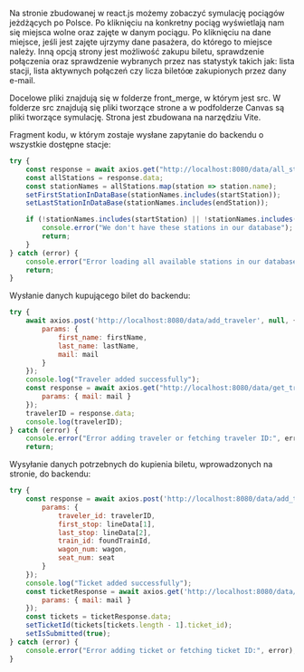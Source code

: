 Na stronie zbudowanej w react.js możemy zobaczyć symulację pociągów jeżdżących po Polsce. Po kliknięciu na konkretny pociąg wyświetlają nam się miejsca wolne oraz zajęte w danym pociągu. 
Po kliknięciu na dane miejsce, jeśli jest zajęte ujrzymy dane pasażera, do którego to miejsce należy. Inną opcją strony jest możliwość zakupu biletu, sprawdzenie połączenia oraz sprawdzenie wybranych przez nas statystyk
takich jak: lista stacji, lista aktywnych połączeń czy licza biletóœ zakupionych przez dany e-mail.

Docelowe pliki znajdują się w folderze front_merge, w którym jest src. W folderze src znajdują się pliki tworzące strone a w podfolderze Canvas są pliki tworzące symulację.
Strona jest zbudowana na narzędziu Vite.


Fragment kodu, w którym zostaje wysłane zapytanie do backendu o wszystkie dostępne stacje:
```javascript
try {
    const response = await axios.get("http://localhost:8080/data/all_stations");
    const allStations = response.data;
    const stationNames = allStations.map(station => station.name);
    setFirstStationInDataBase(stationNames.includes(startStation));
    setLastStationInDataBase(stationNames.includes(endStation));

    if (!stationNames.includes(startStation) || !stationNames.includes(endStation)) {
        console.error("We don't have these stations in our database");
        return;
    }
} catch (error) {
    console.error("Error loading all available stations in our database", error);
    return;
}
```

Wysłanie danych kupującego bilet do backendu:
```javascript
try {
    await axios.post('http://localhost:8080/data/add_traveler', null, {
        params: {
            first_name: firstName,
            last_name: lastName,
            mail: mail
        }
    });
    console.log("Traveler added successfully");
    const response = await axios.get("http://localhost:8080/data/get_traveler_id_by_mail", {
        params: { mail: mail }
    });
    travelerID = response.data;
    console.log(travelerID);
} catch (error) {
    console.error("Error adding traveler or fetching traveler ID:", error);
    return;
```

Wysyłanie danych potrzebnych do kupienia biletu, wprowadzonych na stronie, do backendu:
```javascript
try {
    const response = await axios.post('http://localhost:8080/data/add_ticket', null, {
        params: {
            traveler_id: travelerID,
            first_stop: lineData[1],
            last_stop: lineData[2],
            train_id: foundTrainId,
            wagon_num: wagon,
            seat_num: seat
        }
    });
    console.log("Ticket added successfully");
    const ticketResponse = await axios.get('http://localhost:8080/data/tickets_by_mail', {
        params: { mail: mail }
    });
    const tickets = ticketResponse.data;
    setTicketId(tickets[tickets.length - 1].ticket_id);
    setIsSubmitted(true);
} catch (error) {
    console.error("Error adding ticket or fetching ticket ID:", error);
}
```

